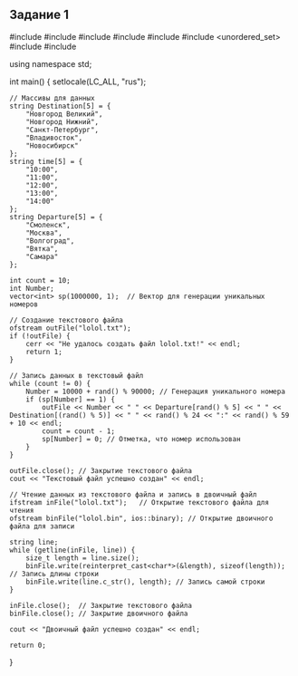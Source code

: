 ## Задание 1
#include <iostream>
#include <fstream>
#include <string>
#include <cstdlib>
#include <ctime>
#include <unordered_set>
#include <vector>
#include <bitset>

using namespace std;

int main() {
    setlocale(LC_ALL, "rus");

    // Массивы для данных
    string Destination[5] = {
        "Новгород Великий",
        "Новгород Нижний",
        "Санкт-Петербург",
        "Владивосток",
        "Новосибирск"
    };
    string time[5] = {
        "10:00",
        "11:00",
        "12:00",
        "13:00",
        "14:00"
    };
    string Departure[5] = {
        "Смоленск",
        "Москва",
        "Волгоград",
        "Вятка",
        "Самара"
    };

    int count = 10;
    int Number;
    vector<int> sp(1000000, 1);  // Вектор для генерации уникальных номеров

    // Создание текстового файла
    ofstream outFile("lolol.txt");
    if (!outFile) {
        cerr << "Не удалось создать файл lolol.txt!" << endl;
        return 1;
    }

    // Запись данных в текстовый файл
    while (count != 0) {
        Number = 10000 + rand() % 90000; // Генерация уникального номера
        if (sp[Number] == 1) {
            outFile << Number << " " << Departure[rand() % 5] << " " << Destination[(rand() % 5)] << " " << rand() % 24 << ":" << rand() % 59 + 10 << endl;
            count = count - 1;
            sp[Number] = 0; // Отметка, что номер использован
        }
    }

    outFile.close(); // Закрытие текстового файла
    cout << "Текстовый файл успешно создан" << endl;

    // Чтение данных из текстового файла и запись в двоичный файл
    ifstream inFile("lolol.txt");   // Открытие текстового файла для чтения
    ofstream binFile("lolol.bin", ios::binary); // Открытие двоичного файла для записи

    string line;
    while (getline(inFile, line)) {
        size_t length = line.size();
        binFile.write(reinterpret_cast<char*>(&length), sizeof(length)); // Запись длины строки
        binFile.write(line.c_str(), length); // Запись самой строки
    }

    inFile.close();  // Закрытие текстового файла
    binFile.close(); // Закрытие двоичного файла

    cout << "Двоичный файл успешно создан" << endl;

    return 0;
}
